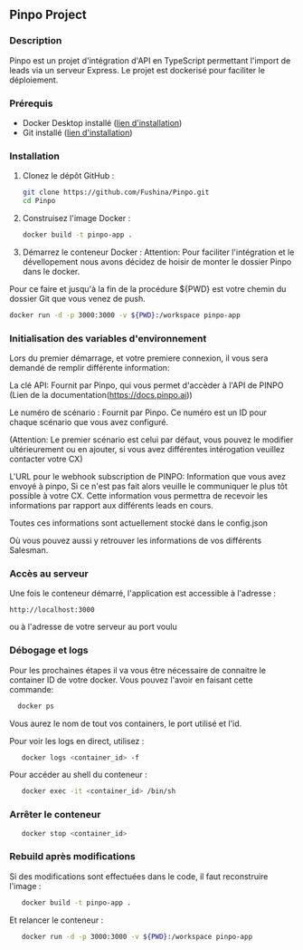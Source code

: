 ## Pinpo Project

### Description

Pinpo est un projet d'intégration d'API en TypeScript permettant l'import de leads via un serveur Express. Le projet est dockerisé pour faciliter le déploiement.

### Prérequis

* Docker Desktop installé ([lien d'installation](https://www.docker.com/products/docker-desktop/)) 
* Git installé ([lien d'installation](https://git-scm.com/))

### Installation

1. Clonez le dépôt GitHub :

   ```bash
   git clone https://github.com/Fushina/Pinpo.git
   cd Pinpo
   ```

2. Construisez l'image Docker :

   ```bash
   docker build -t pinpo-app .
   ```

3. Démarrez le conteneur Docker :
Attention: Pour faciliter l'intégration et le dévellopement nous avons décidez de hoisir de monter le dossier Pinpo dans le docker.

Pour ce faire et jusqu'à la fin de la procédure ${PWD} est votre chemin du dossier Git que vous venez de push.
   ```bash
   docker run -d -p 3000:3000 -v ${PWD}:/workspace pinpo-app
   ```

### Initialisation des variables d'environnement

Lors du premier démarrage, et votre premiere connexion, il vous sera demandé de remplir différente information:

La clé API: Fournit par Pinpo, qui vous permet d'accèder à l'API de PINPO (Lien de la documentation(https://docs.pinpo.ai))

Le numéro de scénario : Fournit par Pinpo. Ce numéro est un ID pour chaque scénario que vous avez configuré.

(Attention: Le premier scénario est celui par défaut, vous pouvez le modifier ultérieurement ou en ajouter, si vous avez différentes intérogation veuillez contacter votre CX)

L'URL pour le webhook subscription de PINPO: Information que vous avez envoyé à pinpo, Si ce n'est pas fait alors veuille le communiquer le plus tôt possible à votre CX.
Cette information vous permettra de recevoir les informations par rapport aux différents leads en cours.

Toutes ces informations sont actuellement stocké dans le config.json

Où vous pouvez aussi y retrouver les informations de vos différents Salesman.

### Accès au serveur

Une fois le conteneur démarré, l'application est accessible à l'adresse :

```
http://localhost:3000
```

ou à l'adresse de votre serveur au port voulu

### Débogage et logs

Pour les prochaines étapes il va vous être nécessaire de connaitre le container ID de votre docker.
Vous pouvez l'avoir en faisant cette commande:

```bash
  docker ps
```

Vous aurez le nom de tout vos containers, le port utilisé et l'id.

Pour voir les logs en direct, utilisez :

```bash
   docker logs <container_id> -f
```

Pour accéder au shell du conteneur :

```bash
   docker exec -it <container_id> /bin/sh
```

### Arrêter le conteneur

```bash
   docker stop <container_id>
```

### Rebuild après modifications

Si des modifications sont effectuées dans le code, il faut reconstruire l'image :

```bash
   docker build -t pinpo-app .
```

Et relancer le conteneur :

```bash
   docker run -d -p 3000:3000 -v ${PWD}:/workspace pinpo-app
```
